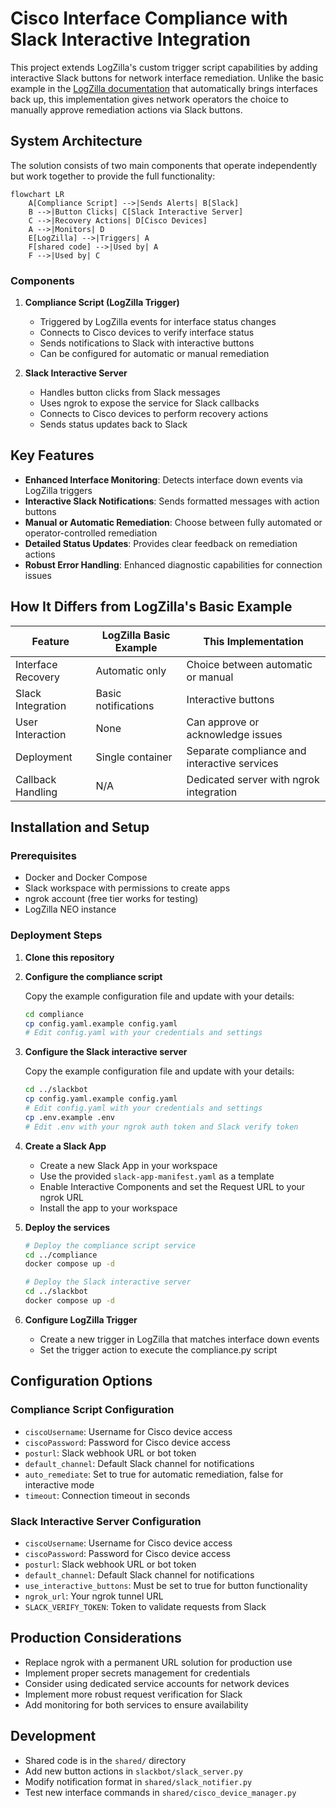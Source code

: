 # Cisco Interface Compliance with Slack Interactive Integration

This project extends LogZilla's custom trigger script capabilities by adding interactive Slack buttons for network interface remediation. Unlike the basic example in the [LogZilla documentation](https://docs.logzilla.net/02_Creating_Triggers/03_Trigger_Scripts/#custom-scripts) that automatically brings interfaces back up, this implementation gives network operators the choice to manually approve remediation actions via Slack buttons.

## System Architecture

The solution consists of two main components that operate independently but work together to provide the full functionality:

```mermaid
flowchart LR
    A[Compliance Script] -->|Sends Alerts| B[Slack]
    B -->|Button Clicks| C[Slack Interactive Server]
    C -->|Recovery Actions| D[Cisco Devices]
    A -->|Monitors| D
    E[LogZilla] -->|Triggers| A
    F[shared code] -->|Used by| A
    F -->|Used by| C
```

### Components

1. **Compliance Script (LogZilla Trigger)**
   - Triggered by LogZilla events for interface status changes
   - Connects to Cisco devices to verify interface status
   - Sends notifications to Slack with interactive buttons
   - Can be configured for automatic or manual remediation

2. **Slack Interactive Server**
   - Handles button clicks from Slack messages
   - Uses ngrok to expose the service for Slack callbacks
   - Connects to Cisco devices to perform recovery actions
   - Sends status updates back to Slack

## Key Features

- **Enhanced Interface Monitoring**: Detects interface down events via LogZilla triggers
- **Interactive Slack Notifications**: Sends formatted messages with action buttons
- **Manual or Automatic Remediation**: Choose between fully automated or operator-controlled remediation
- **Detailed Status Updates**: Provides clear feedback on remediation actions
- **Robust Error Handling**: Enhanced diagnostic capabilities for connection issues

## How It Differs from LogZilla's Basic Example

| Feature | LogZilla Basic Example | This Implementation |
|---------|------------------------|---------------------|
| Interface Recovery | Automatic only | Choice between automatic or manual |
| Slack Integration | Basic notifications | Interactive buttons |
| User Interaction | None | Can approve or acknowledge issues |
| Deployment | Single container | Separate compliance and interactive services |
| Callback Handling | N/A | Dedicated server with ngrok integration |

## Installation and Setup

### Prerequisites

- Docker and Docker Compose
- Slack workspace with permissions to create apps
- ngrok account (free tier works for testing)
- LogZilla NEO instance

### Deployment Steps

1. **Clone this repository**

2. **Configure the compliance script**

   Copy the example configuration file and update with your details:
   ```bash
   cd compliance
   cp config.yaml.example config.yaml
   # Edit config.yaml with your credentials and settings
   ```

3. **Configure the Slack interactive server**

   Copy the example configuration file and update with your details:
   ```bash
   cd ../slackbot
   cp config.yaml.example config.yaml
   # Edit config.yaml with your credentials and settings
   cp .env.example .env
   # Edit .env with your ngrok auth token and Slack verify token
   ```

4. **Create a Slack App**

   - Create a new Slack App in your workspace
   - Use the provided `slack-app-manifest.yaml` as a template
   - Enable Interactive Components and set the Request URL to your ngrok URL
   - Install the app to your workspace

5. **Deploy the services**

   ```bash
   # Deploy the compliance script service
   cd ../compliance
   docker compose up -d
   
   # Deploy the Slack interactive server
   cd ../slackbot
   docker compose up -d
   ```

6. **Configure LogZilla Trigger**

   - Create a new trigger in LogZilla that matches interface down events
   - Set the trigger action to execute the compliance.py script

## Configuration Options

### Compliance Script Configuration

- `ciscoUsername`: Username for Cisco device access
- `ciscoPassword`: Password for Cisco device access
- `posturl`: Slack webhook URL or bot token
- `default_channel`: Default Slack channel for notifications
- `auto_remediate`: Set to true for automatic remediation, false for interactive mode
- `timeout`: Connection timeout in seconds

### Slack Interactive Server Configuration

- `ciscoUsername`: Username for Cisco device access
- `ciscoPassword`: Password for Cisco device access
- `posturl`: Slack webhook URL or bot token
- `default_channel`: Default Slack channel for notifications
- `use_interactive_buttons`: Must be set to true for button functionality
- `ngrok_url`: Your ngrok tunnel URL
- `SLACK_VERIFY_TOKEN`: Token to validate requests from Slack

## Production Considerations

- Replace ngrok with a permanent URL solution for production use
- Implement proper secrets management for credentials
- Consider using dedicated service accounts for network devices
- Implement more robust request verification for Slack
- Add monitoring for both services to ensure availability

## Development

- Shared code is in the `shared/` directory
- Add new button actions in `slackbot/slack_server.py`
- Modify notification format in `shared/slack_notifier.py`
- Test new interface commands in `shared/cisco_device_manager.py`
